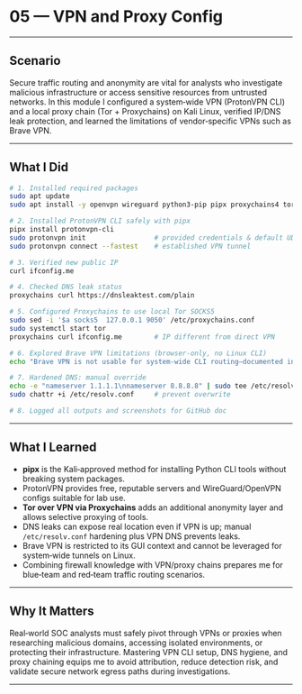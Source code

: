 # 05 — VPN and Proxy Config

---

## Scenario

Secure traffic routing and anonymity are vital for analysts who investigate malicious infrastructure or access sensitive resources from untrusted networks. In this module I configured a system‑wide VPN (ProtonVPN CLI) and a local proxy chain (Tor + Proxychains) on Kali Linux, verified IP/DNS leak protection, and learned the limitations of vendor‑specific VPNs such as Brave VPN.

---

## What I Did

```bash
# 1. Installed required packages
sudo apt update
sudo apt install -y openvpn wireguard python3-pip pipx proxychains4 tor

# 2. Installed ProtonVPN CLI safely with pipx
pipx install protonvpn-cli
sudo protonvpn init                 # provided credentials & default UDP config
sudo protonvpn connect --fastest    # established VPN tunnel

# 3. Verified new public IP
curl ifconfig.me

# 4. Checked DNS leak status
proxychains curl https://dnsleaktest.com/plain

# 5. Configured Proxychains to use local Tor SOCKS5
sudo sed -i '$a socks5  127.0.0.1 9050' /etc/proxychains.conf
sudo systemctl start tor
proxychains curl ifconfig.me        # IP different from direct VPN

# 6. Explored Brave VPN limitations (browser‑only, no Linux CLI)
echo "Brave VPN is not usable for system‑wide CLI routing—documented in notes."

# 7. Hardened DNS: manual override
echo -e "nameserver 1.1.1.1\nnameserver 8.8.8.8" | sudo tee /etc/resolv.conf
sudo chattr +i /etc/resolv.conf     # prevent overwrite

# 8. Logged all outputs and screenshots for GitHub doc
```

---

## What I Learned

- **pipx** is the Kali‑approved method for installing Python CLI tools without breaking system packages.
- ProtonVPN provides free, reputable servers and WireGuard/OpenVPN configs suitable for lab use.
- **Tor over VPN via Proxychains** adds an additional anonymity layer and allows selective proxying of tools.
- DNS leaks can expose real location even if VPN is up; manual `/etc/resolv.conf` hardening plus VPN DNS prevents leaks.
- Brave VPN is restricted to its GUI context and cannot be leveraged for system‑wide tunnels on Linux.
- Combining firewall knowledge with VPN/proxy chains prepares me for blue‑team and red‑team traffic routing scenarios.

---

## Why It Matters

Real‑world SOC analysts must safely pivot through VPNs or proxies when researching malicious domains, accessing isolated environments, or protecting their infrastructure. Mastering VPN CLI setup, DNS hygiene, and proxy chaining equips me to avoid attribution, reduce detection risk, and validate secure network egress paths during investigations.

---

